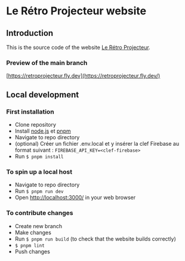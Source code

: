 # Le Rétro Projecteur website

## Introduction
This is the source code of the website [Le Rétro Projecteur](https://leretroprojecteur.com/).

### Preview of the main branch
[https://retroprojecteur.fly.dev](https://retroprojecteur.fly.dev/)

## Local development

### First installation
* Clone repository
* Install [node.js](https://nodejs.org/en/) et [pnpm](https://pnpm.io/installation#using-corepack)
* Navigate to repo directory
* (optional) Créer un fichier .env.local et y insérer la clef Firebase au format suivant : `FIREBASE_API_KEY=<clef-firebase>`
* Run `$ pnpm install`

### To spin up a local host
* Navigate to repo directory
* Run `$ pnpm run dev`
* Open [http://localhost:3000/](http://localhost:3000/) in your web browser

### To contribute changes
* Create new branch
* Make changes
* Run `$ pnpm run build` (to check that the website builds correctly)
* `$ pnpm lint`
* Push changes
